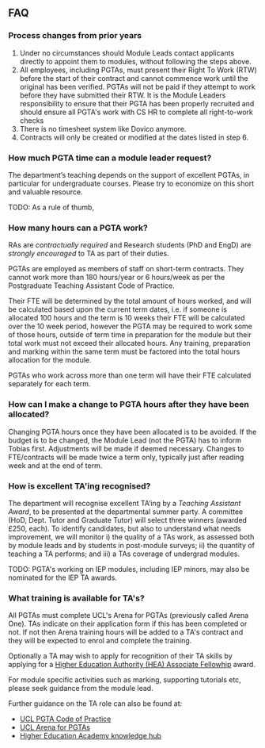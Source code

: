 ## FAQ

### Process changes from prior years

1. Under no circumstances should Module Leads contact applicants directly to appoint them to modules, without following
   the steps above.
2. All employees, including PGTAs, must present their Right To Work (RTW) before the start of their contract and cannot
   commence work until the original has been verified. PGTAs will not be paid if they attempt to work before they have
   submitted their RTW. It is the Module Leaders responsibility to ensure that their PGTA has been properly recruited
   and should ensure all PGTA's work with CS HR to complete all right-to-work checks
3. There is no timesheet system like Dovico anymore.
4. Contracts will only be created or modified at the dates listed in step 6.

### How much PGTA time can a module leader request?

The department’s teaching depends on the support of excellent PGTAs, in particular for undergraduate courses. Please try
to economize on this short and valuable resource.

TODO: As a rule of thumb,

### How many hours can a PGTA work?

RAs are *contractually required* and Research students (PhD and EngD) are *strongly encouraged* to TA as part of their
duties.

PGTAs are employed as members of staff on short-term contracts. They cannot work more than 180 hours/year or 6
hours/week as per the Postgraduate Teaching Assistant Code of Practice.

Their FTE will be determined by the total amount of hours worked, and will be calculated based upon the current term
dates, i.e. if someone is allocated 100 hours and the term is 10 weeks their FTE will be calculated over the 10 week
period, however the PGTA may be required to work some of those hours, outside of term time in preparation for the module
but their total work must not exceed their allocated hours. Any training, preparation and marking within the same term
must be factored into the total hours allocation for the module.

PGTAs who work across more than one term will have their FTE calculated separately for each term.

### How can I make a change to PGTA hours after they have been allocated?

Changing PGTA hours once they have been allocated is to be avoided. If the budget is to be changed, the Module Lead (not
the PGTA) has to inform Tobias first. Adjustments will be made if deemed necessary. Changes to FTE/contracts will be
made twice a term only, typically just after reading week and at the end of term.

### How is excellent TA'ing recognised?

The department will recognise excellent TA’ing by a *Teaching Assistant Award*, to be presented at the departmental
summer party. A committee (HoD, Dept. Tutor and Graduate Tutor) will select three winners (awarded £250, each). To
identify candidates, but also to understand what needs improvement, we will monitor i) the quality of a TAs work, as
assessed both by module leads and by students in post-module surveys; ii) the quantity of teaching a TA performs; and
iii) a TAs coverage of undergrad modules.

TODO: PGTA's working on IEP modules, including IEP minors, may also be nominated for the IEP TA awards.

### What training is available for TA's?

All PGTAs must complete UCL's Arena for PGTAs (previously called Arena One). TAs indicate on their application
form if this has been completed or not. If not then Arena training hours will be added to a TA's contract and they will
be expected to enrol and complete the training.

Optionally a TA may wish to apply for recognition of their TA skills by applying for
a [Higher Education Authority (HEA) Associate Fellowhip](https://www.ucl.ac.uk/teaching-learning/professional-development/ucl-arena/arena-fellowship)
award.

For module specific activities such as marking, supporting tutorials etc, please seek guidance from the module lead.

Further guidance on the TA role can also be found at:

- [UCL PGTA Code of Practice](www.ucl.ac.uk/human-resources/postgraduate-teaching-assistant-code-practice)
- [UCL Arena for PGTAs](https://www.ucl.ac.uk/teaching-learning/professional-development/ucl-arena/ucl-arena-pgtas)
- [Higher Education Academy knowledge hub](https://www.advance-he.ac.uk/knowledge-hub)